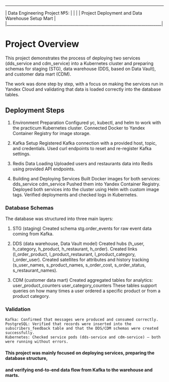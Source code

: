  _____________________________________________________________________________
|                         Data Engineering Project №5:                        |
|                                                                             |
|             Project Deployment and Data Warehouse Setup Mart                |
|_____________________________________________________________________________|

# Project Overview

This project demonstrates the process of deploying two services (dds_service and cdm_service) 
into a Kubernetes cluster and preparing schemas for staging (STG), data warehouse 
(DDS, based on Data Vault), and customer data mart (CDM).

The work was done step by step, with a focus on making the services run in Yandex Cloud 
and validating that data is loaded correctly into the database tables.

## Deployment Steps

1. Environment Preparation
    Configured yc, kubectl, and helm to work with the practicum Kubernetes cluster.
    Connected Docker to Yandex Container Registry for image storage.

2. Kafka Setup
    Registered Kafka connection with a provided host, topic, and credentials.
    Used curl endpoints to reset and re-register Kafka settings.

3. Redis Data Loading
    Uploaded users and restaurants data into Redis using provided API endpoints.

4. Building and Deploying Services
    Built Docker images for both services:
        dds_service
        cdm_service
    Pushed them into Yandex Container Registry.
    Deployed both services into the cluster using Helm with custom image tags.
    Verified deployments and checked logs in Kubernetes.

### Database Schemas

The database was structured into three main layers:

1. STG (staging)
    Created schema stg.order_events for raw event data coming from Kafka.

2. DDS (data warehouse, Data Vault model)
    Created hubs (h_user, h_category, h_product, h_restaurant, h_order).
    Created links (l_order_product, l_product_restaurant, l_product_category, l_order_user).
    Created satellites for attributes and history tracking (s_user_names, s_product_names, s_order_cost, s_order_status, s_restaurant_names).

3. CDM (customer data mart)
    Created aggregated tables for analytics:
        user_product_counters
        user_category_counters
    These tables support queries on how many times a user ordered a specific product or from a product category.

###  Validation
    Kafka: Confirmed that messages were produced and consumed correctly.
    PostgreSQL: Verified that records were inserted into the subscribers_feedback table and that the DDS/CDM schemas were created successfully.
    Kubernetes: Checked service pods (dds-service and cdm-service) — both were running without errors.

#### This project was mainly focused on deploying services, preparing the database structure, 
#### and verifying end-to-end data flow from Kafka to the warehouse and marts.